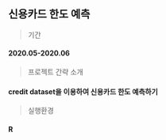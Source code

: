 ## 신용카드 한도 예측

> 기간
#### 2020.05-2020.06

> 프로젝트 간략 소개
#### credit dataset을 이용하여 신용카드 한도 예측하기

> 실행환경
#### R
